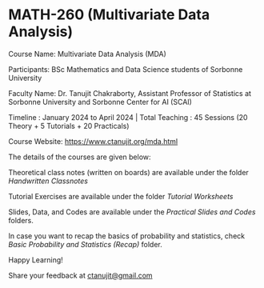 # MATH-260 (Multivariate Data Analysis)
Course Name: Multivariate Data Analysis (MDA)

Participants: BSc Mathematics and Data Science students of Sorbonne University

Faculty Name: Dr. Tanujit Chakraborty, Assistant Professor of Statistics at Sorbonne University and Sorbonne Center for AI (SCAI)

Timeline : January 2024 to April 2024 | Total Teaching : 45 Sessions (20 Theory + 5 Tutorials + 20 Practicals)

Course Website: https://www.ctanujit.org/mda.html

The details of the courses are given below:

Theoretical class notes (written on boards) are available under the folder *Handwritten Classnotes*

Tutorial Exercises are available under the folder *Tutorial Worksheets*

Slides, Data, and Codes are available under the *Practical Slides and Codes* folders.  

In case you want to recap the basics of probability and statistics, check *Basic Probability and Statistics (Recap)* folder. 

Happy Learning!

Share your feedback at ctanujit@gmail.com

